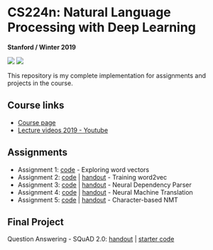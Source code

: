 # CS224n: Natural Language Processing with Deep Learning
**Stanford / Winter 2019**

![](http://web.stanford.edu/class/cs224n/images/stanfordlogo.jpg)
![](http://web.stanford.edu/class/cs224n/images/stanford-nlp-logo-160.jpg)

This repository is my complete implementation for assignments and projects in the course.

## Course links
- [Course page](https://web.stanford.edu/class/archive/cs/cs224n/cs224n.1194/)
- [Lecture videos 2019 - Youtube](https://www.youtube.com/playlist?list=PLoROMvodv4rOhcuXMZkNm7j3fVwBBY42z)

## Assignments
- Assignment 1: [code](https://github.com/chriskhanhtran/CS224n-NLP/tree/master/assignments/a1) - Exploring word vectors
- Assignment 2: [code](https://github.com/chriskhanhtran/CS224n-NLP/tree/master/assignments/a2) | [handout](https://github.com/chriskhanhtran/CS224n-NLP/blob/master/assignments/handouts/a2.pdf) - Training word2vec
- Assignment 3: [code](https://github.com/chriskhanhtran/CS224n-NLP/tree/master/assignments/a3) | [handout](https://github.com/chriskhanhtran/CS224n-NLP/blob/master/assignments/handouts/a3.pdf) - Neural Dependency Parser
- Assignment 4: [code](https://github.com/chriskhanhtran/CS224n-NLP/tree/master/assignments/a4) | [handout](https://github.com/chriskhanhtran/CS224n-NLP/blob/master/assignments/handouts/a4.pdf) - Neural Machine Translation
- Assignment 5: [code](https://github.com/chriskhanhtran/CS224n-NLP/tree/master/assignments/a5) | [handout](https://github.com/chriskhanhtran/CS224n-NLP/blob/master/assignments/handouts/a5.pdf) - Character-based NMT

## Final Project
Question Answering - SQuAD 2.0: [handout](http://web.stanford.edu/class/cs224n/project/default-final-project-handout.pdf) | [starter code](https://github.com/chrischute/squad)
